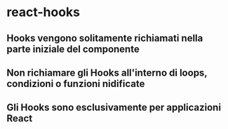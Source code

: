 # react-hooks

## Hooks vengono solitamente richiamati nella parte iniziale del componente 
## Non richiamare gli Hooks all'interno di loops, condizioni o funzioni nidificate
## Gli Hooks sono esclusivamente per applicazioni React

